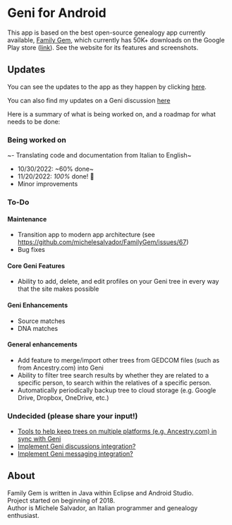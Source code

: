 # Geni for Android

This app is based on the best open-source genealogy app currently available, [Family Gem](https://www.familygem.app/), which currently has 50K+ downloads on the Google Play store ([link](https://play.google.com/store/apps/details?id=app.familygem)). See the website for its features and screenshots.

## Updates
You can see the updates to the app as they happen by clicking [here](../../commits/master?author=Sternbach-Software). 

You can also find my updates on a Geni discussion [here](https://www.geni.com/discussions/257397)

Here is a summary of what is being worked on, and a roadmap for what needs to be done:

### Being worked on
 ~- Translating code and documentation from Italian to English~
   - 10/30/2022: ~60% done~
   - 11/20/2022: *100%* done! :tada:
 - Minor improvements
 
### To-Do

#### Maintenance

 - Transition app to modern app architecture (see https://github.com/michelesalvador/FamilyGem/issues/67)
 - Bug fixes
 
#### Core Geni Features
 - Ability to add, delete, and edit profiles on your Geni tree in every way that the site makes possible

#### Geni Enhancements
 - Source matches
 - DNA matches
 
#### General enhancements
 - Add feature to merge/import other trees from GEDCOM files (such as from Ancestry.com) into Geni
 - Ability to filter tree search results by whether they are related to a specific person, to search within the relatives of a specific person.
 - Automatically periodically backup tree to cloud storage (e.g. Google Drive, Dropbox, OneDrive, etc.)
### Undecided (please share your input!)
 - [Tools to help keep trees on multiple platforms (e.g. Ancestry.com) in sync with Geni](../../discussions/5)
 - [Implement Geni discussions integration?](../../discussions/2)
 - [Implement Geni messaging integration?](../../discussions/4)

## About
Family Gem is written in Java within Eclipse and Android Studio.  
Project started on beginning of 2018.  
Author is Michele Salvador, an Italian programmer and genealogy enthusiast.
